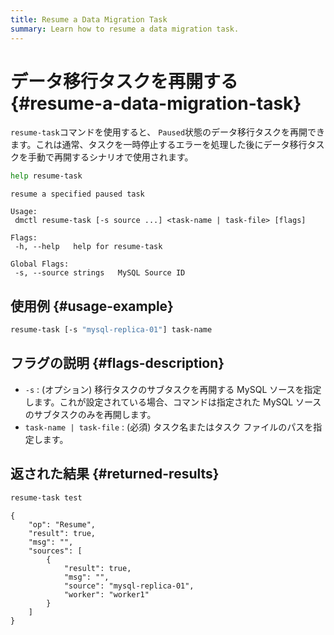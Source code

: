 ```yaml
---
title: Resume a Data Migration Task
summary: Learn how to resume a data migration task.
---
```


# データ移行タスクを再開する {#resume-a-data-migration-task}

`resume-task`コマンドを使用すると、 `Paused`状態のデータ移行タスクを再開できます。これは通常、タスクを一時停止するエラーを処理した後にデータ移行タスクを手動で再開するシナリオで使用されます。

```bash
help resume-task
```

    resume a specified paused task

    Usage:
     dmctl resume-task [-s source ...] <task-name | task-file> [flags]

    Flags:
     -h, --help   help for resume-task

    Global Flags:
     -s, --source strings   MySQL Source ID

## 使用例 {#usage-example}

```bash
resume-task [-s "mysql-replica-01"] task-name
```

## フラグの説明 {#flags-description}

-   `-s` : (オプション) 移行タスクのサブタスクを再開する MySQL ソースを指定します。これが設定されている場合、コマンドは指定された MySQL ソースのサブタスクのみを再開します。
-   `task-name | task-file` : (必須) タスク名またはタスク ファイルのパスを指定します。

## 返された結果 {#returned-results}

```bash
resume-task test
```

    {
        "op": "Resume",
        "result": true,
        "msg": "",
        "sources": [
            {
                "result": true,
                "msg": "",
                "source": "mysql-replica-01",
                "worker": "worker1"
            }
        ]
    }
